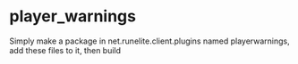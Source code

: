 # player_warnings
Simply make a package in net.runelite.client.plugins named playerwarnings, add these files to it, then build
